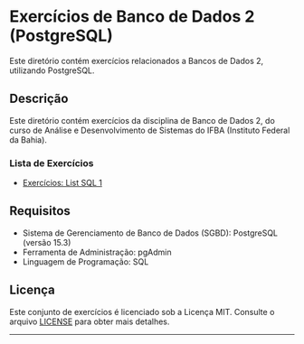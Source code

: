 # Exercícios de Banco de Dados 2 (PostgreSQL)

Este diretório contém exercícios relacionados a Bancos de Dados 2, utilizando PostgreSQL.

## Descrição

Este diretório contém exercícios da disciplina de Banco de Dados 2, do curso de Análise e Desenvolvimento de Sistemas do IFBA (Instituto Federal da Bahia).

### Lista de Exercícios

- [Exercícios: List SQL 1](Database2/List1.md)

## Requisitos

- Sistema de Gerenciamento de Banco de Dados (SGBD): PostgreSQL (versão 15.3)
- Ferramenta de Administração: pgAdmin
- Linguagem de Programação: SQL

## Licença

Este conjunto de exercícios é licenciado sob a Licença MIT. Consulte o arquivo [LICENSE](Database2/LICENSE) para obter mais detalhes.

---
